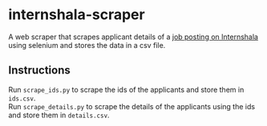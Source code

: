 # internshala-scraper
A web scraper that scrapes applicant details of a [job posting on Internshala](https://internshala.com/internship/detail/campus-ambassador-programme-at-entrepreneurship-cell-iit-kanpur1639295869) using selenium and stores the data in a csv file. 

## Instructions

Run `scrape_ids.py` to scrape the ids of the applicants and store them in `ids.csv`.  
Run `scrape_details.py` to scrape the details of the applicants using the ids and store them in `details.csv`. 
